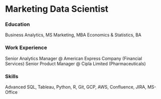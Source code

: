 # Marketing Data Scientist

### Education
Business Analytics, MS
Marketing, MBA
Economics & Statistics, BA

### Work Experience 
Senior Analytics Manager @ American Express Company (Financial Services)
Senior Product Manager @ Cipla Limited (Pharmaceuticals)

### Skills
Advanced SQL, Tableau, Python, R, Git, GCP, AWS, Confluence, JIRA, MS-Office
